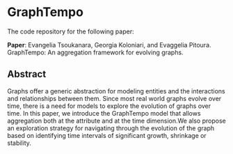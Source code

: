 # GraphTempo
The code repository for the following paper:

**Paper**: Evangelia Tsoukanara, Georgia Koloniari, and Evaggelia Pitoura. GraphTempo: An aggregation framework for evolving graphs.

## Abstract
Graphs offer a generic abstraction for modeling entities and the interactions and relationships between them. Since most real world graphs evolve over time, there is a need for models to explore the evolution of graphs over time. In this paper, we introduce the GraphTempo model that allows aggregation both at the attribute and at the time dimension.We also propose an exploration strategy for navigating through the evolution of the graph based on identifying time intervals of significant growth, shrinkage or stability.
